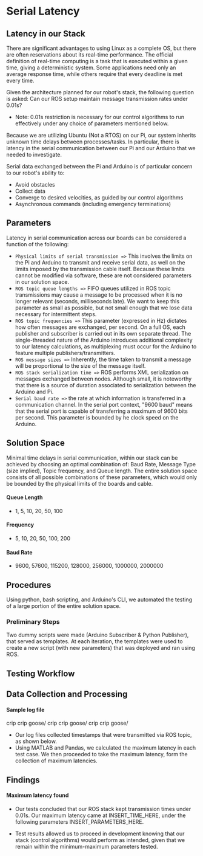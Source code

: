 # Serial Latency


## Latency in our Stack

There are significant advantages to using Linux as a complete OS, but there are often reservations about its real-time performance.
The official definition of real-time computing is a task that is executed within a given time, giving a deterministic system. Some applications need only an average response time, while others require that every deadline is met every time.

Given the architecture planned for our robot's stack, the following question is asked: Can our ROS setup maintain message transmission rates under 0.01s?

* Note: 0.01s restriction is necessary for our control algorithms to run effectively under any choice of parameters mentioned below.

Because we are utilizing Ubuntu (Not a RTOS) on our Pi, our system inherits unknown time delays between processes/tasks. In particular, there is latency in the serial communication between our Pi and our Arduino that we needed to investigate.

Serial data exchanged between the Pi and Arduino is of particular concern to our robot's ability to:

* Avoid obstacles
* Collect data
* Converge to desired velocities, as guided by our control algorithms
* Asynchronous commands (including emergency terminations)

## Parameters
Latency in serial communication across our boards can be considered a function of the following:

* `Physical limits of serial transmission =>` This involves the limits on the Pi and Arduino to transmit and receive serial data, as well on the limits imposed by the transmission cable itself. Because these limits cannot be modified via software, these are not considered parameters in our solution space.
* `ROS topic queue lengths =>` FIFO queues utilized in ROS topic transmissions may cause a message to be processed when it is no longer relevant (seconds, milliseconds late). We want to keep this parameter as small as possible, but not small enough that we lose data necessary for intermittent steps.
* `ROS topic frequencies =>` This parameter (expressed in Hz) dictates how often messages are exchanged, per second. On a full OS, each publisher and subscriber is carried out in its own separate thread. The single-threaded nature of the Arduino introduces additional complexity to our latency calculations, as multiplexing must occur for the Arduino to feature multiple publishers/transmitters.
* `ROS message sizes =>` Inherently, the time taken to transmit a message will be proportional to the size of the message itself.
* `ROS stack serialization time =>` ROS performs XML serialization on messages exchanged between nodes. Although small, it is noteworthy that there is a source of duration associated to serialization between the Arduino and Pi.
* `Serial baud rate =>` the rate at which information is transferred in a communication channel. In the serial port context, "9600 baud" means that the serial port is capable of transferring a maximum of 9600 bits per second. This parameter is bounded by he clock speed on the Arduino.

## Solution Space
Minimal time delays in serial communication, within our stack can be achieved by choosing an optimal combination of: Baud Rate, Message Type (size implied), Topic frequency, and Queue length. The entire solution space consists of all possible combinations of these parameters, which would only be bounded by the physical limits of the boards and cable.

#### Queue Length

* 1, 5, 10, 20, 50, 100

#### Frequency

* 5, 10, 20, 50, 100, 200

#### Baud Rate

* 9600, 57600, 115200, 128000, 256000, 1000000, 2000000

## Procedures

Using python, bash scripting, and Arduino's CLI, we automated the testing of a large portion of the entire solution space.

### Preliminary Steps
Two dummy scripts were made (Arduino Subscriber & Python Publisher), that served as templates. At each iteration, the templates were used to create a new script (with new parameters) that was deployed and ran using ROS.

## Testing Workflow

## Data Collection and Processing

#### Sample log file
  crip crip goose/
  crip crip goose/
  crip crip goose/

* Our log files collected timestamps that were transmitted via ROS topic, as shown below.
* Using MATLAB and Pandas, we calculated the maximum latency in each test case. We then proceeded to take the maximum latency, form the collection of maximum latencies.

## Findings

#### Maximum latency found

* Our tests concluded that our ROS stack kept transmission times under 0.01s. Our maximum latency came at INSERT_TIME_HERE, under the following parameters INSERT_PARAMETERS_HERE.

* Test results allowed us to proceed in development knowing that our stack (control algorithms) would perform as intended, given that we remain within the minimum-maximum parameters tested.
